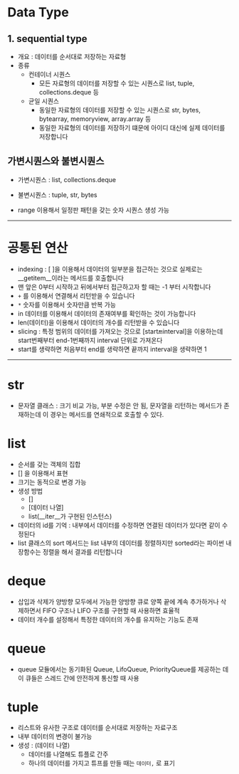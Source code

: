 # Data Type
## 1. sequential type
- 개요 : 데이터를 순서대로 저장하는 자료형
- 종류 
  - 컨테이너 시퀀스 
    - 모든 자료형의 데이터를 저장할 수 있는 시퀀스로 list, tuple, collections.deque 등
  - 균일 시퀀스 
    - 동일한 자료형의 데이터를 저장할 수 있는 시퀀스로 str, bytes, bytearray, memoryview, array.array 등 
    - 동일한 자료형의 데이터를 저장하기 떄문에 아이디 대신에 실제 데이터를 저장합니다

## 가변시퀀스와 불변시퀀스 
- 가변시퀀스 : list, collections.deque
- 불변시퀀스 : tuple, str, bytes

- range 이용해서 일정판 패턴을 갖는 숫자 시퀀스 생성 가능

---

# 공통된 연산 
- indexing : [ ]을 이용해서 데이터의 일부분을 접근하는 것으로 실제로는 __getitem__이라는 메서드를 호출합니다 
- 맨 앞은 0부터 시작하고 뒤에서부터 접근하고자 할 때는 -1 부터 시작합니다
- `+` 를 이용해서 연결해서 리턴받을 수 있습니다
- `*` 숫자를 이용해서 숫자만큼 반복 가능 
- in 데이터를 이용해서 데이터의 존재여부를 확인하는 것이 가능합니다
- len(데이터)을 이용해서 데이터의 개수를 리턴받을 수 있습니다 
- slicing : 특정 범위의 데이터를 가져오는 것으로 [start:end:interval]을 이용하는데 start번째부터 end-1번째까지 interval 단위로 가져온다 
- start를 생략하면 처음부터 end를 생략하면 끝까지 interval을 생략하면 1


--- 

# str 
- 문자열 클래스 : 크기 비교 가능, 부분 수정은 안 됨, 문자열을 리턴하는 메서드가 존재하는데 이 경우는 메서드를 연쇄적으로 호출할 수 있다. 

# list 
- 순서를 갖는 객체의 집합
- [] 을 이용해서 표현
- 크기는 동적으로 변경 가능
- 생성 방법
  - [] 
  - [데이터 나열]
  - list(__iter__가 구현된 인스턴스)
- 데이터의 id를 기억 : 내부에서 데이터를 수정하면 연결된 데이터가 있다면 같이 수정된다
- list 클래스의 sort 메서드는 list 내부의 데이터를 정렬하지만 sorted라는 파이썬 내장함수는 정렬을 해서 결과를 리턴합니다 

# deque  
- 삽입과 삭제가 양방향 모두에서 가능한 양방향 큐로 양쪽 끝에 계속 추가하거나 삭제하면서 FIFO 구조나 LIFO 구조를 구현할 때 사용하면 효율적
- 데이터 개수를 설정해서 특정한 데이터의 개수를 유지하는 기능도 존재 

# queue
- queue 모듈에서는 동기화된 Queue, LifoQueue, PriorityQueue를 제공하는 데 이 큐들은 스레드 간에 안전하게 통신할 때 사용 

# tuple
- 리스트와 유사한 구조로 데이터를 순서대로 저장하는 자료구조 
- 내부 데이터의 변경이 불가능 
- 생성 : (데이터 나열) 
  - 데이터를 나열해도 튜플로 간주
  - 하나의 데이터를 가지고 튜프를 만들 때는 `데이터,` 로 표기